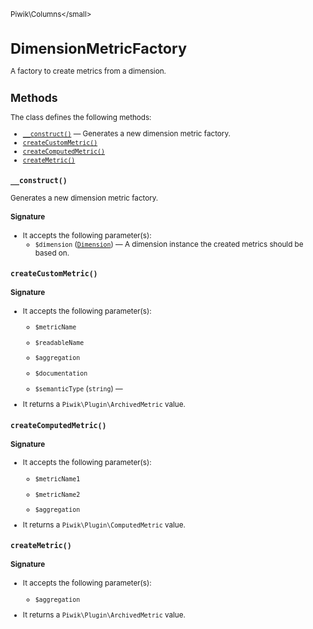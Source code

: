 <small>Piwik\Columns\</small>

DimensionMetricFactory
======================

A factory to create metrics from a dimension.

Methods
-------

The class defines the following methods:

- [`__construct()`](#__construct) &mdash; Generates a new dimension metric factory.
- [`createCustomMetric()`](#createcustommetric)
- [`createComputedMetric()`](#createcomputedmetric)
- [`createMetric()`](#createmetric)

<a name="__construct" id="__construct"></a>
<a name="__construct" id="__construct"></a>
### `__construct()`

Generates a new dimension metric factory.

#### Signature

-  It accepts the following parameter(s):
    - `$dimension` ([`Dimension`](../../Piwik/Columns/Dimension.md)) &mdash;
       A dimension instance the created metrics should be based on.

<a name="createcustommetric" id="createcustommetric"></a>
<a name="createCustomMetric" id="createCustomMetric"></a>
### `createCustomMetric()`

#### Signature

-  It accepts the following parameter(s):
    - `$metricName`
      
    - `$readableName`
      
    - `$aggregation`
      
    - `$documentation`
      
    - `$semanticType` (`string`) &mdash;
      
- It returns a `Piwik\Plugin\ArchivedMetric` value.

<a name="createcomputedmetric" id="createcomputedmetric"></a>
<a name="createComputedMetric" id="createComputedMetric"></a>
### `createComputedMetric()`

#### Signature

-  It accepts the following parameter(s):
    - `$metricName1`
      
    - `$metricName2`
      
    - `$aggregation`
      
- It returns a `Piwik\Plugin\ComputedMetric` value.

<a name="createmetric" id="createmetric"></a>
<a name="createMetric" id="createMetric"></a>
### `createMetric()`

#### Signature

-  It accepts the following parameter(s):
    - `$aggregation`
      
- It returns a `Piwik\Plugin\ArchivedMetric` value.


